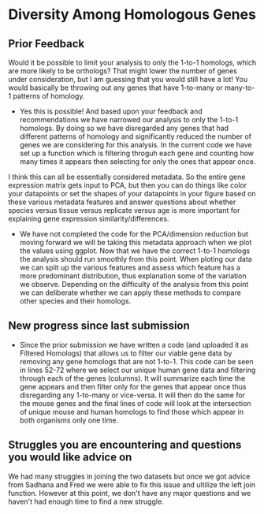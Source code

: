 # Diversity Among Homologous Genes #  
## Prior Feedback ##

Would it be possible to limit your analysis to only the 1-to-1 homologs, which are more likely to be orthologs? That might lower the number of genes under consideration, but I am guessing that you would still have a lot! You would basically be throwing out any genes that have 1-to-many or many-to-1 patterns of homology.
- Yes this is possible! And based upon your feedback and recommendations we have narrowed our analysis to only the 1-to-1 homologs. By doing so we have disregarded any genes that had different patterns of homology and significantly reduced the number of genes we are considering for this analysis. In the current code we have set up a function which is filtering throguh each gene and counting how many times it appears then selecting for only the ones that appear once. 


I think this can all be essentially considered metadata. So the entire gene expression matrix gets input to PCA, but then you can do things like color your datapoints or set the shapes of your datapoints in your figure based on these various metadata features and answer questions about whether species versus tissue versus replicate versus age is more important for explaining gene expression similarity/differences.
- We have not completed the code for the PCA/dimension reduction but moving forward we will be taking this metadata approach when we plot the values using ggplot. Now that we have the correct 1-to-1 homologs the analysis should run smoothly from this point. When ploting our data we can split up the various features and assess which feature has a more predominant distribution, thus explanation some of the variation we observe. Depending on the difficulty of the analysis from this point we can deliberate whether we can apply these methods to compare other species and their homologs. 



## New progress since last submission ##
- Since the prior submission we have written a code (and uploaded it as Filtered Homologs) that allows us to filter our viable gene data by removing any gene homologs that are not 1-to-1. This code can be seen in lines 52-72 where we select our unique human gene data and filtering through each of the genes (columns). It will summarize each time the gene appears and then filter only for the genes that appear once thus disregarding any 1-to-many or vice-versa. It will then do the same for the mouse genes and the final lines of code will look at the intersection of unique mouse and human homologs to find those which appear in both organisms only one time. 

## Struggles you are encountering and questions you would like advice on ##
We had many struggles in joining the two datasets but once we got advice from Sadhana and Fred we were able to fix this issue and ultilize the left join function. However at this point, we don't have any major questions and we haven't had enough time to find a new struggle. 